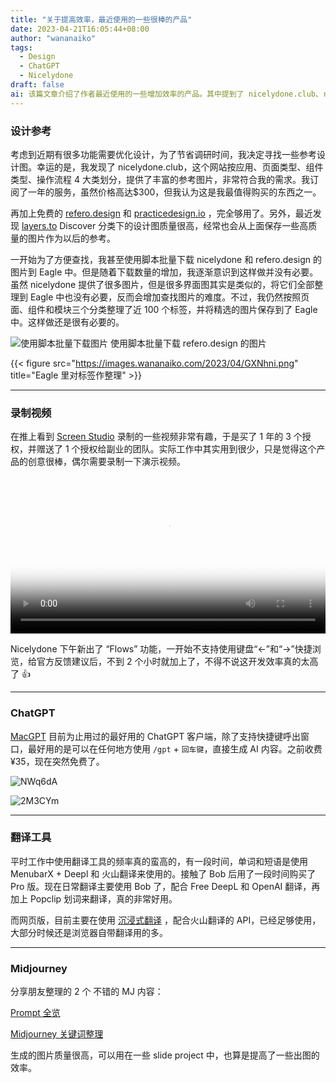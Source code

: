 ```yaml
---
title: "关于提高效率，最近使用的一些很棒的产品"
date: 2023-04-21T16:05:44+08:00
author: "wananaiko"
tags:
  - Design
  - ChatGPT
  - Nicelydone
draft: false
ai: 该篇文章介绍了作者最近使用的一些增加效率的产品。其中提到了 nicelydone.club、refero.design、layers.to、Screen Studio、ChatGPT客户端、翻译工具Bob以及Midjourney。作者使用以后觉得其值得推荐，并且给出了一些使用经验和技巧。该篇文章没有明确的大纲，是作者的主观记录。文章的主要内容包括以下几个关键点：寻找优化设计的参考设计图、使用脚本批量下载参考图片、在Eagle中整理标签和高质量图片、购买录制视频和屏幕截图的软件、ChatGPT客户端的使用技巧、使用翻译工具进行翻译、Midjourney的使用和图片展示等。
---
```


### 设计参考

考虑到近期有很多功能需要优化设计，为了节省调研时间，我决定寻找一些参考设计图。幸运的是，我发现了
nicelydone.club，这个网站按应用、页面类型、组件类型、操作流程 4
大类划分，提供了丰富的参考图片，非常符合我的需求。我订阅了一年的服务，虽然价格高达$300，但我认为这是我最值得购买的东西之一。

再加上免费的 [refero.design](https://refero.design/) 和 [practicedesign.io](https://practicedesign.io/)
，完全够用了。另外，最近发现 [layers.to](https://layers.to/) Discover 分类下的设计图质量很高，经常也会从上面保存一些高质量的图片作为以后的参考。

一开始为了方便查找，我甚至使用脚本批量下载 nicelydone 和 refero.design 的图片到 Eagle 中。但是随着下载数量的增加，我逐渐意识到这样做并没有必要。虽然
nicelydone 提供了很多图片，但是很多界面图其实是类似的，将它们全部整理到 Eagle 中也没有必要，反而会增加查找图片的难度。不过，我仍然按照页面、组件和模块三个分类整理了近
100 个标签，并将精选的图片保存到了 Eagle 中。这样做还是很有必要的。

![使用脚本批量下载图片](https://images.wananaiko.com/2023/04/nSKPQT.png)
使用脚本批量下载 refero.design 的图片

{{< figure src="https://images.wananaiko.com/2023/04/GXNhni.png" title="Eagle 里对标签作整理" >}}

---

### 录制视频

在推上看到 [Screen Studio](https://www.screen.studio/) 录制的一些视频非常有趣，于是买了 1 年的 3 个授权，并赠送了 1
个授权给副业的团队。实际工作中其实用到很少，只是觉得这个产品的创意很棒，偶尔需要录制一下演示视频。

<video id="video" controls=""  controlslist="nodownload"   preload="autoplay" allowfullscreen="true" position= "absolute" width="100%" poster="https://images.wananaiko.com/2023/04/rO0kCb.png"> <source id="mp4" src="https://images.wananaiko.com/2023/04/nicelydone.mp4" type="video/mp4" > </video>

Nicelydone 下午新出了 “Flows” 功能，一开始不支持使用键盘“←”和“→”快捷浏览，给官方反馈建议后，不到 2 个小时就加上了，不得不说这开发效率真的太高了
👍

---

### ChatGPT

[MacGPT](https://goodsnooze.gumroad.com/l/menugpt?layout=profile&recommended_by=library) 目前为止用过的最好用的 ChatGPT
客户端，除了支持快捷键呼出窗口，最好用的是可以在任何地方使用 `/gpt` + `回车键`，直接生成 AI 内容。之前收费 ¥35，现在突然免费了。

![NWq6dA](https://images.wananaiko.com/2023/04/NWq6dA.gif)

![2M3CYm](https://images.wananaiko.com/2023/04/2M3CYm.gif)

---

### 翻译工具

平时工作中使用翻译工具的频率真的蛮高的，有一段时间，单词和短语是使用 MenubarX + Deepl 和 火山翻译来使用的。接触了 Bob
后用了一段时间购买了 Pro 版。现在日常翻译主要使用 Bob 了，配合 Free DeepL 和 OpenAI 翻译，再加上 Popclip 划词来翻译，真的非常好用。

而网页版，目前主要在使用 [沉浸式翻译](https://immersive-translate.owenyoung.com/) ，配合火山翻译的
API，已经足够使用，大部分时候还是浏览器自带翻译用的多。

---

### Midjourney

分享朋友整理的 2 个 不错的 MJ 内容：

[‬⁡⁣⁤﻿‌⁢⁤⁢⁡‍⁣⁤‍⁡‬⁡⁤﻿⁡‬‍﻿⁣⁡‌⁣⁤⁢‍﻿‍⁡‬⁡⁡Prompt 全览](https://rnrjayevh1.feishu.cn/wiki/wikcnHF7TTmr35bOwydpW4D3vbh?table=tbl9uQQLonUuCClB&view=vewhjOF3qU)

[‌‬⁢‌﻿‌⁣‍⁡‬‬⁡⁤‌‬﻿⁢⁤‍⁣⁡⁣‌﻿‬﻿﻿⁡‬⁣‍⁢⁣﻿‬⁣﻿⁢‌⁤⁣⁡Midjourney 关键词整理](https://ixytmi9pq4.feishu.cn/sheets/shtcnphfw6fyRjh3ZEirkv4iFOc)

生成的图片质量很高，可以用在一些 slide project 中，也算是提高了一些出图的效率。

